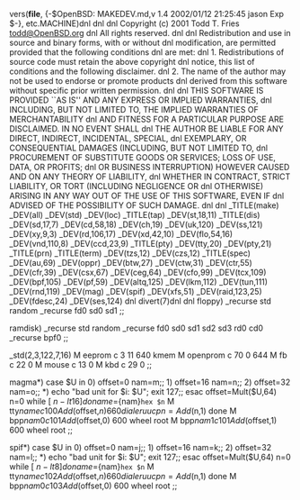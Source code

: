vers(__file__,
	{-$OpenBSD: MAKEDEV.md,v 1.4 2002/01/12 21:25:45 jason Exp $-},
etc.MACHINE)dnl
dnl
dnl Copyright (c) 2001 Todd T. Fries <todd@OpenBSD.org>
dnl All rights reserved.
dnl
dnl Redistribution and use in source and binary forms, with or without
dnl modification, are permitted provided that the following conditions
dnl are met:
dnl 1. Redistributions of source code must retain the above copyright
dnl    notice, this list of conditions and the following disclaimer.
dnl 2. The name of the author may not be used to endorse or promote products
dnl    derived from this software without specific prior written permission.
dnl
dnl THIS SOFTWARE IS PROVIDED ``AS IS'' AND ANY EXPRESS OR IMPLIED WARRANTIES,
dnl INCLUDING, BUT NOT LIMITED TO, THE IMPLIED WARRANTIES OF MERCHANTABILITY
dnl AND FITNESS FOR A PARTICULAR PURPOSE ARE DISCLAIMED.  IN NO EVENT SHALL
dnl THE AUTHOR BE LIABLE FOR ANY DIRECT, INDIRECT, INCIDENTAL, SPECIAL,
dnl EXEMPLARY, OR CONSEQUENTIAL DAMAGES (INCLUDING, BUT NOT LIMITED TO,
dnl PROCUREMENT OF SUBSTITUTE GOODS OR SERVICES; LOSS OF USE, DATA, OR PROFITS;
dnl OR BUSINESS INTERRUPTION) HOWEVER CAUSED AND ON ANY THEORY OF LIABILITY,
dnl WHETHER IN CONTRACT, STRICT LIABILITY, OR TORT (INCLUDING NEGLIGENCE OR
dnl OTHERWISE) ARISING IN ANY WAY OUT OF THE USE OF THIS SOFTWARE, EVEN IF
dnl ADVISED OF THE POSSIBILITY OF SUCH DAMAGE.
dnl
dnl
_TITLE(make)
_DEV(all)
_DEV(std)
_DEV(loc)
_TITLE(tap)
_DEV(st,18,11)
_TITLE(dis)
_DEV(sd,17,7)
_DEV(cd,58,18)
_DEV(ch,19)
_DEV(uk,120)
_DEV(ss,121)
_DEV(xy,9,3)
_DEV(rd,106,17)
_DEV(xd,42,10)
_DEV(flo,54,16)
_DEV(vnd,110,8)
_DEV(ccd,23,9)
_TITLE(pty)
_DEV(tty,20)
_DEV(pty,21)
_TITLE(prn)
_TITLE(term)
_DEV(tzs,12)
_DEV(czs,12)
_TITLE(spec)
_DEV(au,69)
_DEV(oppr)
_DEV(btw,27)
_DEV(ctw,31)
_DEV(ctr,55)
_DEV(cfr,39)
_DEV(csx,67)
_DEV(ceg,64)
_DEV(cfo,99)
_DEV(tcx,109)
_DEV(bpf,105)
_DEV(pf,59)
_DEV(altq,125)
_DEV(lkm,112)
_DEV(tun,111)
_DEV(rnd,119)
_DEV(mag)
_DEV(spif)
_DEV(xfs,51)
_DEV(raid,123,25)
_DEV(fdesc,24)
_DEV(ses,124)
dnl
divert(7)dnl
dnl
floppy)
	_recurse std random
	_recurse fd0 sd0 sd1
	;;

ramdisk)
	_recurse std random
	_recurse fd0 sd0 sd1 sd2 sd3 rd0 cd0
	_recurse bpf0
	;;

_std(2,3,122,7,16)
	M eeprom	c 3 11	640 kmem
	M openprom	c 70 0	644
	M fb		c 22 0
	M mouse		c 13 0
	M kbd		c 29 0
	;;

magma*)
	case $U in
	0)	offset=0  nam=m;;
	1)	offset=16 nam=n;;
	2)	offset=32 nam=o;;
	*)	echo "bad unit for $i: $U"; exit 127;;
	esac
	offset=Mult($U,64)
	n=0
	while [ $n -lt 16 ]
	do
		name=${nam}`hex $n`
		M tty$name c 100 Add($offset,$n) 660 dialer uucp
		n=Add($n,1)
	done
	M bpp${nam}0 c 101 Add($offset,0) 600 wheel root
	M bpp${nam}1 c 101 Add($offset,1) 600 wheel root
	;;

spif*)
	case $U in
	0)	offset=0  nam=j;;
	1)	offset=16 nam=k;;
	2)	offset=32 nam=l;;
	*)	echo "bad unit for $i: $U"; exit 127;;
	esac
	offset=Mult($U,64)
	n=0
	while [ $n -lt 8 ]
	do
		name=${nam}`hex $n`
		M tty$name c 102 Add($offset,$n) 660 dialer uucp
		n=Add($n,1)
	done
	M bpp${nam}0 c 103 Add($offset,0) 600 wheel root
	;;
